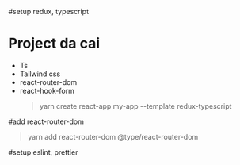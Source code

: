 #setup redux, typescript

# Project da cai

- Ts
- Tailwind css
- react-router-dom
- react-hook-form
  > yarn create react-app my-app --template redux-typescript

#add react-router-dom

> yarn add react-router-dom @type/react-router-dom

#setup eslint, prettier

>
